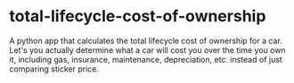 # total-lifecycle-cost-of-ownership
A python app that calculates the total lifecycle cost of ownership for a car. Let's you actually determine what a car will cost you over the time you own it, including gas, insurance, maintenance, depreciation, etc. instead of just comparing sticker price.
